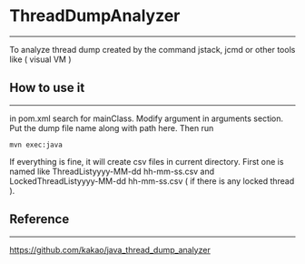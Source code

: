 # ThreadDumpAnalyzer
-------------------
To analyze thread dump created by the command jstack, jcmd or other tools like ( visual VM )

## How to use it
----------------
in pom.xml search for mainClass. Modify argument in arguments section. Put the dump file name along with path here.
Then run 
```
mvn exec:java
```
If everything is fine, it will create csv files in current directory. First one is named like ThreadListyyyy-MM-dd hh-mm-ss.csv and LockedThreadListyyyy-MM-dd hh-mm-ss.csv ( if there is any locked thread ).
  
## Reference
------------
https://github.com/kakao/java_thread_dump_analyzer
